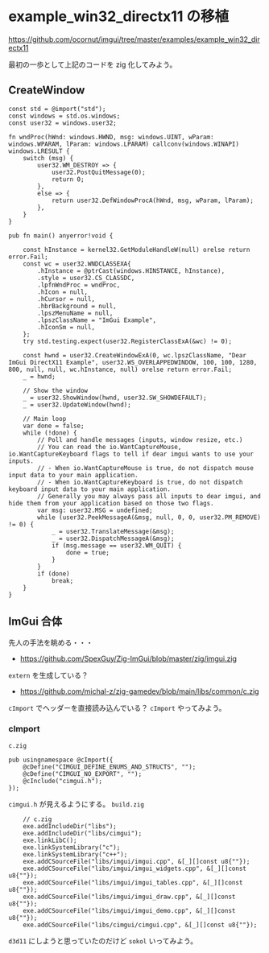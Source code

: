 # example_win32_directx11 の移植

<https://github.com/ocornut/imgui/tree/master/examples/example_win32_directx11>

最初の一歩として上記のコードを zig 化してみよう。

## CreateWindow

```zig
const std = @import("std");
const windows = std.os.windows;
const user32 = windows.user32;

fn wndProc(hWnd: windows.HWND, msg: windows.UINT, wParam: windows.WPARAM, lParam: windows.LPARAM) callconv(windows.WINAPI) windows.LRESULT {
    switch (msg) {
        user32.WM_DESTROY => {
            user32.PostQuitMessage(0);
            return 0;
        },
        else => {
            return user32.DefWindowProcA(hWnd, msg, wParam, lParam);
        },
    }
}
```

```zig
pub fn main() anyerror!void {

    const hInstance = kernel32.GetModuleHandleW(null) orelse return error.Fail;
    const wc = user32.WNDCLASSEXA{
        .hInstance = @ptrCast(windows.HINSTANCE, hInstance),
        .style = user32.CS_CLASSDC,
        .lpfnWndProc = wndProc,
        .hIcon = null,
        .hCursor = null,
        .hbrBackground = null,
        .lpszMenuName = null,
        .lpszClassName = "ImGui Example",
        .hIconSm = null,
    };
    try std.testing.expect(user32.RegisterClassExA(&wc) != 0);

    const hwnd = user32.CreateWindowExA(0, wc.lpszClassName, "Dear ImGui DirectX11 Example", user32.WS_OVERLAPPEDWINDOW, 100, 100, 1280, 800, null, null, wc.hInstance, null) orelse return error.Fail;
    _ = hwnd;

    // Show the window
    _ = user32.ShowWindow(hwnd, user32.SW_SHOWDEFAULT);
    _ = user32.UpdateWindow(hwnd);

    // Main loop
    var done = false;
    while (!done) {
        // Poll and handle messages (inputs, window resize, etc.)
        // You can read the io.WantCaptureMouse, io.WantCaptureKeyboard flags to tell if dear imgui wants to use your inputs.
        // - When io.WantCaptureMouse is true, do not dispatch mouse input data to your main application.
        // - When io.WantCaptureKeyboard is true, do not dispatch keyboard input data to your main application.
        // Generally you may always pass all inputs to dear imgui, and hide them from your application based on those two flags.
        var msg: user32.MSG = undefined;
        while (user32.PeekMessageA(&msg, null, 0, 0, user32.PM_REMOVE) != 0) {
            _ = user32.TranslateMessage(&msg);
            _ = user32.DispatchMessageA(&msg);
            if (msg.message == user32.WM_QUIT) {
                done = true;
            }
        }
        if (done)
            break;
    }
}
```

## ImGui 合体

先人の手法を眺める・・・

* <https://github.com/SpexGuy/Zig-ImGui/blob/master/zig/imgui.zig>

`extern` を生成している？

* <https://github.com/michal-z/zig-gamedev/blob/main/libs/common/c.zig>

`cImport` でヘッダーを直接読み込んでいる？
`cImport` やってみよう。

### cImport

`c.zig`

```zig
pub usingnamespace @cImport({
    @cDefine("CIMGUI_DEFINE_ENUMS_AND_STRUCTS", "");
    @cDefine("CIMGUI_NO_EXPORT", "");
    @cInclude("cimgui.h");
});
```

`cimgui.h` が見えるようにする。 `build.zig`

```zig
    // c.zig
    exe.addIncludeDir("libs");
    exe.addIncludeDir("libs/cimgui");
    exe.linkLibC();
    exe.linkSystemLibrary("c");
    exe.linkSystemLibrary("c++");
    exe.addCSourceFile("libs/imgui/imgui.cpp", &[_][]const u8{""});
    exe.addCSourceFile("libs/imgui/imgui_widgets.cpp", &[_][]const u8{""});
    exe.addCSourceFile("libs/imgui/imgui_tables.cpp", &[_][]const u8{""});
    exe.addCSourceFile("libs/imgui/imgui_draw.cpp", &[_][]const u8{""});
    exe.addCSourceFile("libs/imgui/imgui_demo.cpp", &[_][]const u8{""});
    exe.addCSourceFile("libs/cimgui/cimgui.cpp", &[_][]const u8{""});
```

`d3d11` にしようと思っていたのだけど `sokol` いってみよう。

